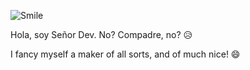 ![Smile](https://i.pinimg.com/200x/c2/ba/56/c2ba5686755f1db5f1f46c72475b852f.jpg)

Hola, soy Señor Dev. No? Compadre, no? 😥

I fancy myself a maker of all sorts, and of much nice! 😄

